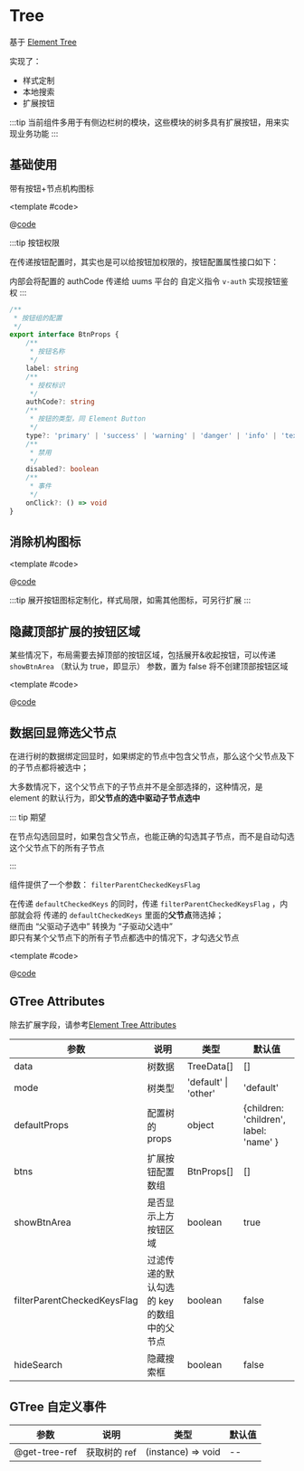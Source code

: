 # Tree

基于 [Element Tree](https://element-plus.gitee.io/#/zh-CN/component/tree)

实现了：

* 样式定制
* 本地搜索
* 扩展按钮

:::tip
当前组件多用于有侧边栏树的模块，这些模块的树多具有扩展按钮，用来实现业务功能
:::

## 基础使用

带有按钮+节点机构图标

<demo-block>

<Tree-demo1 />

<template #code>

@[code](@demoroot/Tree/demo1.vue)

</template>

</demo-block>

:::tip 按钮权限

在传递按钮配置时，其实也是可以给按钮加权限的，按钮配置属性接口如下：

内部会将配置的 authCode 传递给 uums 平台的 自定义指令 `v-auth` 实现按钮鉴权
:::

```ts
/**
 * 按钮组的配置
 */
export interface BtnProps {
    /**
     * 按钮名称
     */
    label: string
    /**
     * 授权标识
     */
    authCode?: string
    /**
     * 按钮的类型，同 Element Button
     */
    type?: 'primary' | 'success' | 'warning' | 'danger' | 'info' | 'text'
    /**
     * 禁用
     */
    disabled?: boolean
    /**
     * 事件
     */
    onClick?: () => void
}

```

## 消除机构图标

<demo-block>

<Tree-demo2 />

<template #code>

@[code](@demoroot/Tree/demo2.vue)

</template>

</demo-block>

:::tip
展开按钮图标定制化，样式局限，如需其他图标，可另行扩展
:::

## 隐藏顶部扩展的按钮区域

某些情况下，布局需要去掉顶部的按钮区域，包括展开&收起按钮，可以传递 `showBtnArea` （默认为 true，即显示） 参数，置为 false 将不创建顶部按钮区域

<demo-block>

<Tree-demo3 />

<template #code>

@[code](@demoroot/Tree/demo3.vue)

</template>

</demo-block>

## 数据回显筛选父节点

在进行树的数据绑定回显时，如果绑定的节点中包含父节点，那么这个父节点及下的子节点都将被选中；

大多数情况下，这个父节点下的子节点并不是全部选择的，这种情况，是 element 的默认行为，即**父节点的选中驱动子节点选中**

::: tip 期望

在节点勾选回显时，如果包含父节点，也能正确的勾选其子节点，而不是自动勾选这个父节点下的所有子节点

:::

组件提供了一个参数： `filterParentCheckedKeysFlag`

在传递 `defaultCheckedKeys` 的同时，传递 `filterParentCheckedKeysFlag` ，内部就会将 传递的 `defaultCheckedKeys` 里面的**父节点**筛选掉；<br />
继而由 “父驱动子选中” 转换为 “子驱动父选中”<br/>
即只有某个父节点下的所有子节点都选中的情况下，才勾选父节点

<demo-block>

<Tree-demo4 />

<template #code>

@[code](@demoroot/Tree/demo4.vue)

</template>

</demo-block>

## GTree Attributes

除去扩展字段，请参考[Element Tree Attributes](https://element-plus.gitee.io/#/zh-CN/component/tree#attributes)

参数 | 说明 | 类型 | 默认值
-----|-----|-----|-----
data | 树数据 | TreeData[] | []
mode | 树类型 | 'default' \| 'other' | 'default'
defaultProps | 配置树的 props | object | {children: 'children', label: 'name' }
btns | 扩展按钮配置数组 | BtnProps[] | []
showBtnArea | 是否显示上方按钮区域 | boolean | true
filterParentCheckedKeysFlag | 过滤传递的默认勾选的 key 的数组中的父节点 | boolean | false
hideSearch | 隐藏搜索框 | boolean | false

## GTree 自定义事件

参数 | 说明 | 类型 | 默认值
-----|-----|-----|-----
@get-tree-ref | 获取树的 ref | (instance) => void | --
